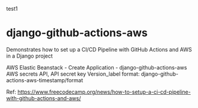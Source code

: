 test1
# django-github-actions-aws
Demonstrates how to set up a CI/CD Pipeline with GitHub Actions and AWS in a Django project

AWS Elastic Beanstack - Create Application - django-github-actions-aws
AWS secrets API, API secret key
Version_label format: django-github-actions-aws-timestamp/format

Ref: https://www.freecodecamp.org/news/how-to-setup-a-ci-cd-pipeline-with-github-actions-and-aws/
